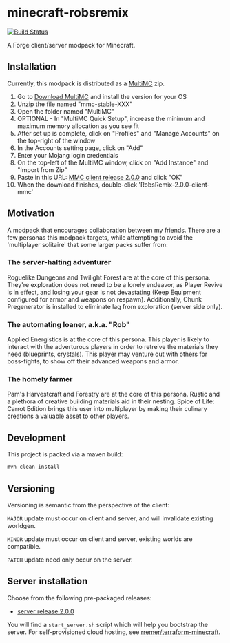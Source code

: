 # minecraft-robsremix

[![Build Status](https://travis-ci.org/rremer/minecraft-robsremix.svg?branch=master)](https://travis-ci.org/rremer/minecraft-robsremix)

A Forge client/server modpack for Minecraft.

## Installation

Currently, this modpack is distributed as a [MultiMC] zip.

1. Go to [Download MultiMC] and install the version for your OS
2. Unzip the file named "mmc-stable-XXX"
3. Open the folder named "MultiMC" 
4. OPTIONAL - In "MultiMC Quick Setup", increase the minimum and maximum memory allocation as you see fit 
5. After set up is complete, click on "Profiles" and "Manage Accounts" on the top-right of the window
6. In the Accounts setting page, click on "Add"
7. Enter your Mojang login credentials
8. On the top-left of the MultiMC window, click on "Add Instance" and "Import from Zip"
9. Paste in this URL: [MMC client release 2.0.0] and click "OK"
10. When the download finishes, double-click 'RobsRemix-2.0.0-client-mmc'

## Motivation

A modpack that encourages collaboration between my friends. There are a few personas this modpack targets, while attempting to avoid the 'multiplayer solitaire' that some larger packs suffer from:

### The server-halting adventurer

Roguelike Dungeons and Twilight Forest are at the core of this persona. They're exploration does not need to be a lonely endeavor, as Player Revive is in effect, and losing your gear is not devastating (Keep Equipment configured for armor and weapons on respawn). Additionally, Chunk Pregenerator is installed to eliminate lag from exploration (server side only).

### The automating loaner, a.k.a. "Rob"

Applied Energistics is at the core of this persona. This player is likely to interact with the adverturous players in order to retreive the materials they need (blueprints, crystals). This player may venture out with others for boss-fights, to show off their advanced weapons and armor.

### The homely farmer

Pam's Harvestcraft and Forestry are at the core of this persona. Rustic and a plethora of creative building materials aid in their nesting. Spice of Life: Carrot Edition brings this user into multiplayer by making their culinary creations a valuable asset to other players.


## Development

This project is packed via a maven build:

```sh
mvn clean install
```

## Versioning

Versioning is semantic from the perspective of the client:

```MAJOR``` update must occur on client and server, and will invalidate existing worldgen.

```MINOR``` update must occur on client and server, existing worlds are compatible.

```PATCH``` update need only occur on the server.

## Server installation

Choose from the following pre-packaged releases:
 * [server release 2.0.0]

 You will find a ```start_server.sh``` script which will help you bootstrap the server. For self-provisioned cloud hosting, see [rremer/terraform-minecraft].


[MultiMC]:https://multimc.org/
[Download MultiMC]:https://multimc.org/#Download
[MMC client release 2.0.0]:https://storage.googleapis.com/minecraft-robsremix/2.0.0/RobsRemix-2.0.0-client-mmc.zip
[server release 2.0.0]:https://storage.googleapis.com/minecraft-robsremix/2.0.0/RobsRemix-2.0.0-server.zip
[rremer/terraform-minecraft]:https://github.com/rremer/terraform-minecraft
